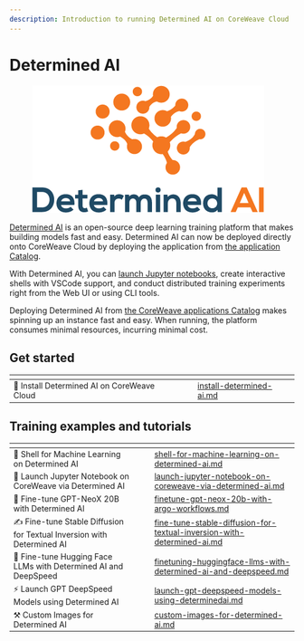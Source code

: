 ```yaml
---
description: Introduction to running Determined AI on CoreWeave Cloud
---
```


# Determined AI

<figure><img src="../../../.gitbook/assets/determined-logo.png" alt="The Determined AI logo"><figcaption></figcaption></figure>

[Determined AI](https://www.determined.ai/) is an open-source deep learning training platform that makes building models fast and easy. Determined AI can now be deployed directly onto CoreWeave Cloud by deploying the application from [the application Catalog](https://apps.coreweave.com).

With Determined AI, you can [launch Jupyter notebooks](launch-jupyter-notebook-on-coreweave-via-determined-ai.md), create interactive shells with VSCode support, and conduct distributed training experiments right from the Web UI or using CLI tools.

Deploying Determined AI from [the CoreWeave applications Catalog](https://apps.coreweave.com) makes spinning up an instance fast and easy. When running, the platform consumes minimal resources, incurring minimal cost.

## Get started

<table data-view="cards"><thead><tr><th></th><th data-hidden></th><th data-hidden></th><th data-hidden data-card-target data-type="content-ref"></th></tr></thead><tbody><tr><td><span data-gb-custom-inline data-tag="emoji" data-code="1f9e0">🧠</span> Install Determined AI on CoreWeave Cloud</td><td></td><td></td><td><a href="../../../compass/determined-ai/install-determined-ai.md">install-determined-ai.md</a></td></tr></tbody></table>

## Training examples and tutorials

<table data-view="cards"><thead><tr><th></th><th data-hidden></th><th data-hidden></th><th data-hidden data-card-target data-type="content-ref"></th></tr></thead><tbody><tr><td><span data-gb-custom-inline data-tag="emoji" data-code="1f41a">🐚</span> Shell for Machine Learning on Determined AI</td><td></td><td></td><td><a href="shell-for-machine-learning-on-determined-ai.md">shell-for-machine-learning-on-determined-ai.md</a></td></tr><tr><td><span data-gb-custom-inline data-tag="emoji" data-code="1f4d4">📔</span> Launch Jupyter Notebook on CoreWeave via Determined AI</td><td></td><td></td><td><a href="launch-jupyter-notebook-on-coreweave-via-determined-ai.md">launch-jupyter-notebook-on-coreweave-via-determined-ai.md</a></td></tr><tr><td><span data-gb-custom-inline data-tag="emoji" data-code="1f4aa">💪</span> Fine-tune GPT-NeoX 20B with Determined AI</td><td></td><td></td><td><a href="../fine-tuning/finetune-gpt-neox-20b-with-argo-workflows.md">finetune-gpt-neox-20b-with-argo-workflows.md</a></td></tr><tr><td><span data-gb-custom-inline data-tag="emoji" data-code="270d">✍</span> Fine-tune Stable Diffusion for Textual Inversion with Determined AI</td><td></td><td></td><td><a href="fine-tune-stable-diffusion-for-textual-inversion-with-determined-ai.md">fine-tune-stable-diffusion-for-textual-inversion-with-determined-ai.md</a></td></tr><tr><td><span data-gb-custom-inline data-tag="emoji" data-code="1f917">🤗</span> Fine-tune Hugging Face LLMs with Determined AI and DeepSpeed</td><td></td><td></td><td><a href="finetuning-huggingface-llms-with-determined-ai-and-deepspeed.md">finetuning-huggingface-llms-with-determined-ai-and-deepspeed.md</a></td></tr><tr><td><span data-gb-custom-inline data-tag="emoji" data-code="26a1">⚡</span> Launch GPT DeepSpeed Models using Determined AI</td><td></td><td></td><td><a href="launch-gpt-deepspeed-models-using-determinedai.md">launch-gpt-deepspeed-models-using-determinedai.md</a></td></tr><tr><td><span data-gb-custom-inline data-tag="emoji" data-code="2692">⚒</span> Custom Images for Determined AI</td><td></td><td></td><td><a href="custom-images-for-determined-ai.md">custom-images-for-determined-ai.md</a></td></tr></tbody></table>


